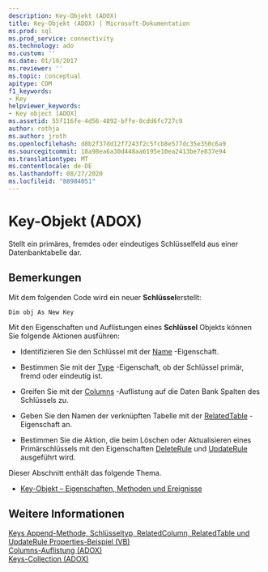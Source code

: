 ```yaml
---
description: Key-Objekt (ADOX)
title: Key-Objekt (ADOX) | Microsoft-Dokumentation
ms.prod: sql
ms.prod_service: connectivity
ms.technology: ado
ms.custom: ''
ms.date: 01/19/2017
ms.reviewer: ''
ms.topic: conceptual
apitype: COM
f1_keywords:
- Key
helpviewer_keywords:
- Key object [ADOX]
ms.assetid: 55f116fe-4d56-4892-bffe-0cdd6fc727c9
author: rothja
ms.author: jroth
ms.openlocfilehash: d8b2f37dd12f7243f2c5fcb8e577dc35e350c6a9
ms.sourcegitcommit: 18a98ea6a30d448aa6195e10ea2413be7e837e94
ms.translationtype: MT
ms.contentlocale: de-DE
ms.lasthandoff: 08/27/2020
ms.locfileid: "88984051"
---
```

# <a name="key-object-adox"></a>Key-Objekt (ADOX)
Stellt ein primäres, fremdes oder eindeutiges Schlüsselfeld aus einer Datenbanktabelle dar.  
  
## <a name="remarks"></a>Bemerkungen  
 Mit dem folgenden Code wird ein neuer **Schlüssel**erstellt:  
  
```  
Dim obj As New Key  
```  
  
 Mit den Eigenschaften und Auflistungen eines **Schlüssel** Objekts können Sie folgende Aktionen ausführen:  
  
-   Identifizieren Sie den Schlüssel mit der [Name](./name-property-adox.md) -Eigenschaft.  
  
-   Bestimmen Sie mit der [Type](./type-property-key-adox.md) -Eigenschaft, ob der Schlüssel primär, fremd oder eindeutig ist.  
  
-   Greifen Sie mit der [Columns](./columns-collection-adox.md) -Auflistung auf die Daten Bank Spalten des Schlüssels zu.  
  
-   Geben Sie den Namen der verknüpften Tabelle mit der [RelatedTable](./relatedtable-property-adox.md) -Eigenschaft an.  
  
-   Bestimmen Sie die Aktion, die beim Löschen oder Aktualisieren eines Primärschlüssels mit den Eigenschaften [DeleteRule](./deleterule-property-adox.md) und [UpdateRule](./updaterule-property-adox.md) ausgeführt wird.  
  
 Dieser Abschnitt enthält das folgende Thema.  
  
-   [Key-Objekt – Eigenschaften, Methoden und Ereignisse](./key-object-properties-methods-and-events.md)  
  
## <a name="see-also"></a>Weitere Informationen  
 [Keys Append-Methode, Schlüsseltyp, RelatedColumn, RelatedTable und UpdateRule Properties-Beispiel (VB)](./keys-append-method-key-type-relatedcolumn-relatedtable-example-vb.md)   
 [Columns-Auflistung (ADOX)](./columns-collection-adox.md)   
 [Keys-Collection (ADOX)](./keys-collection-adox.md)